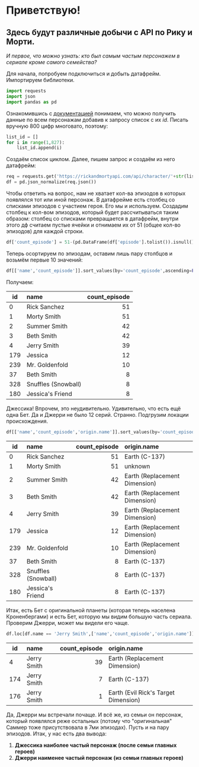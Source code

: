 # Приветствую!
## Здесь будут различные добычи с API по Рику и Морти.
  *И первое, что можно узнать: кто был самым частым персонажем в сериале кроме самого семейства?*
  
  Для начала, попробуем подключиться и добыть датафрейм. Импортируем библиотеки.

```python
import requests
import json
import pandas as pd
```
    
  Ознакомившись с [документацией](https://rickandmortyapi.com/documentation/#get-all-characters) понимаем, что можно получить данные по всем персонажам добавив к запросу список с их *id*. Писать вручную 800 цифр многовато, поэтому:

```python
list_id = []
for i in range(1,827):
    list_id.append(i)
 ```
    
  Создаём список циклом. Далее, пишем запрос и создаём из него датафрейм:
```python  
req = requests.get('https://rickandmortyapi.com/api/character/'+str(list_id))
df = pd.json_normalize(req.json())
```   
Чтобы ответить на вопрос, нам не хватает кол-ва эпизодов в которых появлялся тот или иной персонаж. В датафрейме есть столбец со списками эпизодов с участием героя. Его мы и используем. Создадим столбец к кол-вом эпизодов, который будет рассчитываться таким образом: столбец со списками превращается в датафрейм, внутри этого дф считаем пустые ячейки и отнимаем их от 51 (общее кол-во эпизодов) для каждой строки.
```python 
df['count_episode'] = 51-(pd.DataFrame(df['episode'].tolist()).isnull().sum(axis=1))
```       
Теперь осортируем по эпизодам, оставим лишь пару столбцов и возьмём первые 10 значений:
```python 
df[['name','count_episode']].sort_values(by='count_episode',ascending=False).head(10)
 ```   
Получаем:

|id|name|	count_episode|
|- |:---| ------------:|
|0|	Rick Sanchez|	51|
|1|	Morty Smith|	51|
|2|	Summer Smith|	42|
|3|	Beth Smith|	42|
|4|	Jerry Smith|	39|
|179|	Jessica|	12|
|239|	Mr. Goldenfold|	10|
|37|	Beth Smith|	8|
|328|	Snuffles (Snowball)|	8|
|180|	Jessica's Friend|	8|
    
Джессика! Впрочем, это неудивительно. Удивительно, что есть ещё одна Бет. Да и Джерри не было 12 серий. Странно.
Подгрузим локации происхождения.
```python 
df[['name','count_episode','origin.name']].sort_values(by='count_episode',ascending=False).head(10)
```   
|id|name	|count_episode	|origin.name|
|--|:--- | ------------:|:----------|
0	|Rick Sanchez	|51	|Earth (C-137)
1	|Morty Smith	|51	|unknown
2	|Summer Smith	|42	|Earth (Replacement Dimension)
3	|Beth Smith	|42	|Earth (Replacement Dimension)
4	|Jerry Smith	|39	|Earth (Replacement Dimension)
179	|Jessica	|12	|Earth (Replacement Dimension)
239	|Mr. Goldenfold	|10	|Earth (Replacement Dimension)
37	|Beth Smith	|8	|Earth (C-137)
328	|Snuffles (Snowball)	|8	|Earth (C-137)
180	|Jessica's Friend	|8	|Earth (C-137)

Итак, есть Бет с оригинальной планеты (которая теперь населена Кроненбергами) и есть Бет, которую мы видим большую часть сериала.
Проверим Джерри, может мы видели его чаще.
```python
df.loc[df.name == 'Jerry Smith',['name','count_episode','origin.name']]
``` 
id|name	|count_episode	|origin.name
|- |:---| ------------:|:---|
4	|Jerry Smith	|39	|Earth (Replacement Dimension)
174	|Jerry Smith	|7	|Earth (C-137)
176	|Jerry Smith	|1	|Earth (Evil Rick's Target Dimension)

Да, Джерри мы встречали почаще. И всё же, из семьи он персонаж, который появлялся реже остальных (потому что "оригинальная" Саммер тоже присутствовала в 7ми эпизодах). Пусть и на пару эпизодов.
Итак, у нас есть два вывода:
 1. **Джессика наиболее частый персонаж (после семьи главных героев)**
 2. **Джерри наименее частый персонаж (из семьи главных героев)**

